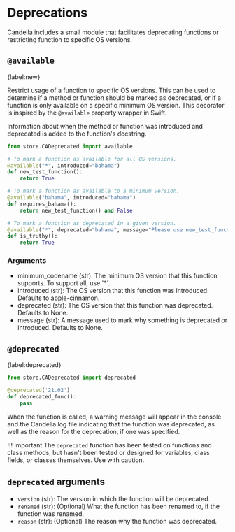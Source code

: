 # Deprecations

Candella includes a small module that facilitates deprecating functions or restricting function to specific OS versions.

## `@available`

{label:new}

Restrict usage of a function to specific OS versions. This can be used to determine if a method or function should be marked as deprecated, or if a function is only available on a specific minimum OS version. This decorator is inspired by the `@available` property wrapper in Swift.

Information about when the method or function was introduced and deprecated is added to the function's docstring.

```py
from store.CADeprecated import available

# To mark a function as available for all OS versions.
@available("*", introduced="bahama")
def new_test_function():
    return True

# To mark a function as available to a minimum version.
@available("bahama", introduced="bahama")
def requires_bahama():
    return new_test_function() and False

# To mark a function as deprecated in a given version.
@available("*", deprecated="bahama", message="Please use new_test_function instead.")
def is_truthy():
    return True
```

### Arguments
- minimum_codename (str): The minimum OS version that this function supports. To support all, use '*'.
- introduced (str): The OS version that this function was introduced. Defaults to apple-cinnamon.
- deprecated (str): The OS version that this function was deprecated. Defaults to None.
- message (str): A message used to mark why something is deprecated or introduced. Defaults to None.

## `@deprecated`

{label:deprecated}

```py
from store.CADeprecated import deprecated

@deprecated('21.02')
def deprecated_func():
    pass

```

When the function is called, a warning message will appear in the console and the Candella log file indicating that the function was deprecated, as well as the reason for the deprecation, if one was specified.

!!! important
    The `deprecated` function has been tested on functions and class methods, but hasn't been tested or designed for variables, class fields, or classes themselves. Use with caution.

## `deprecated` arguments

- `version` (str): The version in which the function will be deprecated.
- `renamed` (str): (Optional) What the function has been renamed to, if the function was renamed.
- `reason` (str): (Optional) The reason why the function was deprecated.